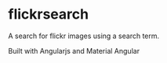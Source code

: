# flickrsearch

A search for flickr images using a search term.

Built with Angularjs and Material Angular
